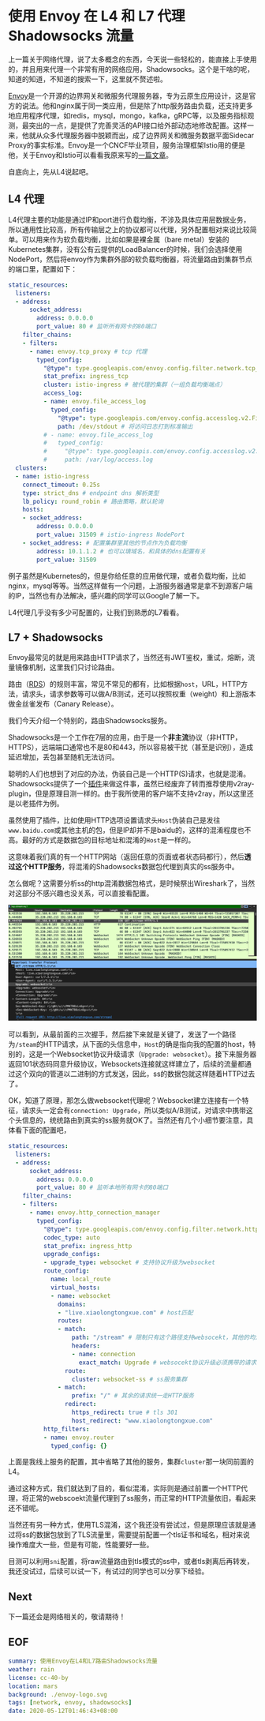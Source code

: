 
# 使用 Envoy 在 L4 和 L7 代理 Shadowsocks 流量

上一篇关于网络代理，说了太多概念的东西，今天说一些轻松的，能直接上手使用的，并且用来代理一个非常有用的网络应用，Shadowsocks。这个是干啥的呢，知道的知道，不知道的搜索一下，这里就不赘述啦。

[Envoy](https://www.envoyproxy.io/)是一个开源的边界网关和微服务代理服务器，专为云原生应用设计，这是官方的说法。他和nginx属于同一类应用，但是除了http服务路由负载，还支持更多地应用程序代理，如redis，mysql，mongo，kafka，gRPC等，以及服务指标观测，最突出的一点，是提供了完善灵活的API接口给外部动态地修改配置。这样一来，他就从众多代理服务器中脱颖而出，成了边界网关和微服务数据平面Sidecar Proxy的事实标准。Envoy是一个CNCF毕业项目，服务治理框架Istio用的便是他，关于Envoy和Istio可以看看我原来写的[一篇文章](file:///articles/2020/istio-architecture)。

自底向上，先从L4说起吧。

## L4 代理

L4代理主要的功能是通过IP和port进行负载均衡，不涉及具体应用层数据业务，所以通用性比较高，所有传输层之上的协议都可以代理，另外配置相对来说比较简单。可以用来作为软负载均衡，比如如果是裸金属（bare metal）安装的Kubernetes集群，没有公有云提供的LoadBalancer的时候，我们会选择使用NodePort，然后将envoy作为集群外部的软负载均衡器，将流量路由到集群节点的端口里，配置如下：

```yaml
static_resources:
  listeners:
  - address:
      socket_address:
        address: 0.0.0.0
        port_value: 80 # 监听所有网卡的80端口
    filter_chains:
    - filters:
      - name: envoy.tcp_proxy # tcp 代理
        typed_config:
          "@type": type.googleapis.com/envoy.config.filter.network.tcp_proxy.v2.TcpProxy
          stat_prefix: ingress_tcp
          cluster: istio-ingress # 被代理的集群（一组负载均衡端点）
          access_log:
          - name: envoy.file_access_log
            typed_config:
              "@type": type.googleapis.com/envoy.config.accesslog.v2.FileAccessLog
              path: /dev/stdout # 将访问日志打到标准输出
          # - name: envoy.file_access_log
          #   typed_config:
          #     "@type": type.googleapis.com/envoy.config.accesslog.v2.FileAccessLog
          #     path: /var/log/access.log
  clusters:
  - name: istio-ingress
    connect_timeout: 0.25s
    type: strict_dns # endpoint dns 解析类型
    lb_policy: round_robin # 路由策略，默认轮询
    hosts:
    - socket_address:
        address: 0.0.0.0
        port_value: 31509 # istio-ingress NodePort
    - socket_address: # 配置集群里其他的节点作为负载均衡
        address: 10.1.1.2 # 也可以填域名，和具体的dns配置有关
        port_value: 31509
```

例子虽然是Kubernetes的，但是你给任意的应用做代理，或者负载均衡，比如nginx，mysql等等。当然这样做有一个问题，上游服务器通常是拿不到源客户端的IP，当然也有办法解决，感兴趣的同学可以Google了解一下。

L4代理几乎没有多少可配置的，让我们到熟悉的L7看看。

## L7 + Shadowsocks

Envoy最常见的就是用来路由HTTP请求了，当然还有JWT鉴权，重试，熔断，流量镜像机制，这里我们只讨论路由。

路由（[RDS](https://www.envoyproxy.io/docs/envoy/latest/api-v3/config/route/v3/route_components.proto#envoy-v3-api-msg-config-route-v3-virtualhost)）的规则丰富，常见不常见的都有，比如根据`host`，URL，HTTP方法，请求头，请求参数等可以做A/B测试，还可以按照权重（weight）和上游版本做金丝雀发布（Canary Release）。

我们今天介绍一个特别的，路由Shadowsocks服务。

Shadowsocks是一个工作在7层的应用，由于是一个**非主流**协议（非HTTP，HTTPS），远端端口通常也不是80和443，所以容易被干扰（甚至是识别），造成延迟增加，丢包甚至随机无法访问。

聪明的人们也想到了对应的办法，伪装自己是一个HTTP(S)请求，也就是混淆。Shadowsocks提供了一个[插件](https://github.com/shadowsocks/simple-obfs)来做这件事，虽然已经废弃了转而推荐使用v2ray-plugin，但是原理目测一样的。由于我所使用的客户端不支持v2ray，所以这里还是以老插件为例。

虽然使用了插件，比如使用HTTP选项设置请求头`Host`伪装自己是发往`www.baidu.com`或其他主机的包，但是IP却并不是baidu的，这样的混淆程度也不高。最好的方式是数据包的目标地址和混淆的`Host`是一样的。

这意味着我们真的有一个HTTP网站（返回任意的页面或者状态码都行），然后**透过这个HTTP服务**，将混淆的Shadowsocks数据包代理到真实的ss服务中。

怎么做呢？这需要分析ss的http混淆数据包格式，是时候祭出Wireshark了，当然对这部分不感兴趣也没关系，可以直接看配置。

![img](pcap.png)

可以看到，从最前面的三次握手，然后接下来就是关键了，发送了一个路径为`/steam`的HTTP请求，从下面的头信息中，`Host`的确是指向我的配置的host，特别的，这是一个Websocket协议升级请求（`Upgrade: websocket`）。接下来服务器返回101状态码同意升级协议，Websockets连接就这样建立了，后续的流量都通过这个双向的管道以二进制的方式发送，因此，ss的数据包就这样随着HTTP过去了。

OK，知道了原理，那怎么做websocket代理呢？Websocket建立连接有一个特征，请求头一定会有`connection: Upgrade`，所以类似A/B测试，对请求中携带这个头信息的，统统路由到真实的ss服务就OK了。当然还有几个小细节要注意，具体看下面的配置吧，

```yaml
static_resources:
  listeners:
  - address:
      socket_address:
        address: 0.0.0.0
        port_value: 80 # 监听本地所有网卡的80端口
    filter_chains:
    - filters:
      - name: envoy.http_connection_manager
        typed_config:
          "@type": type.googleapis.com/envoy.config.filter.network.http_connection_manager.v2.HttpConnectionManager
          codec_type: auto
          stat_prefix: ingress_http
          upgrade_configs:
          - upgrade_type: websocket # 支持协议升级为websocket
          route_config:
            name: local_route
            virtual_hosts:
            - name: websocket
              domains:
              - "live.xiaolongtongxue.com" # host匹配
              routes:
              - match:
                  path: "/stream" # 限制只有这个路径支持websocekt，其他的均为正常的HTTP服务
                  headers:
                  - name: connection
                    exact_match: Upgrade # websocekt协议升级必须携带的请求头
                route:
                  cluster: websocket-ss # ss服务集群
              - match:
                  prefix: "/" # 其余的请求统一走HTTP服务
                redirect:
                  https_redirect: true # tls 301
                  host_redirect: "www.xiaolongtongxue.com"
          http_filters:
          - name: envoy.router
            typed_config: {}
```

上面是我线上服务的配置，其中省略了其他的服务，集群`cluster`那一块同前面的L4。

通过这种方式，我们就达到了目的，看似混淆，实际则是通过前置一个HTTP代理，将正常的webscoekt流量代理到了ss服务，而正常的HTTP流量依旧，看起来还不错呢。

当然还有另一种方式，使用TLS混淆，这个我还没有尝试过，但是原理应该就是通过将ss的数据包放到了TLS流量里，需要提前配置一个tls证书和域名，相对来说操作难度大一些，但是有可能，性能要好一些。

目测可以利用`sni`配置，将raw流量路由到tls模式的ss中，或者tls剥离后再转发，我还没试过，后续可以试一下，有试过的同学也可以分享下经验。

## Next

下一篇还会是网络相关的，敬请期待！

## EOF

```yaml
summary: 使用Envoy在L4和L7路由Shadowsocks流量
weather: rain
license: cc-40-by
location: mars
background: ./envoy-logo.svg
tags: [network, envoy, shadowsocks]
date: 2020-05-12T01:46:43+08:00
```
